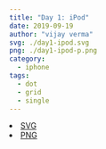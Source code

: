 ```yaml
---
title: "Day 1: iPod"
date: 2019-09-19
author: "vijay verma"
svg: ./day1-ipod.svg
png: ./day1-ipod-p.png
category:
  - iphone
tags:
  - dot
  - grid
  - single
---
```

<li><a href="./day1-ipod.svg" download className="btn-svg">SVG</a></li>
<li><a href="/day1-ipod-p.png" download className="btn-png">PNG</a></li>
